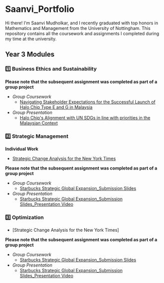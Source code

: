 # Saanvi_Portfolio
Hi there! I'm Saanvi Mudholkar, and I recently graduated with top honors in Mathematics and Management from the University of Nottingham. This repository contains all the coursework and assignments I completed during my time at the university.

## Year 3 Modules
### :one: Business Ethics and Sustainability 
**Please note that the subsequent assignment was completed as part of a group project** 
* _Group Coursework_
  * [Navigating Stakeholder Expectations for the Successful Launch of Halo Chip Type E and G in Malaysia](https://github.com/saanvimudholkar/Saanvi_Portfolio/files/12393232/Navigating.Stakeholder.Expectations.for.the.Successful.Launch.of.Halo.Chip.Type.E.and.G.in.Malaysia.pdf)
* _Group Presentation_
  * [Halo Chip's Alignment with UN SDGs in line with priorities in the Malaysian Context](https://docs.google.com/presentation/d/17aQi_y8aeypatKS6CxaF70K61qpqt5KIfBvaVXxauwY/edit?usp=sharing)

### :two: Strategic Management
**Individual Work** 
* [Strategic Change Analysis for the New York Times](https://github.com/saanvimudholkar/Saanvi_Portfolio/files/12393444/Strategic.Change.Analysis.for.the.New.York.Times.pdf)

**Please note that the subsequent assignment was completed as part of a group project** 
* _Group Coursework_
  * [Starbucks Strategic Global Expansion_Submission Slides](https://github.com/saanvimudholkar/Saanvi_Portfolio/files/12393464/BUSI3158_Submission.Slides.pdf)
* _Group Presentation_
  * [Starbucks Strategic Global Expansion_Submission Slides_Presentation Video](https://drive.google.com/file/d/1EDjZhBgQipTDf3l0kC9xoZt-TQsUCLYa/view?usp=sharing)

### :three: Optimization
* [Strategic Change Analysis for the New York Times]


**Please note that the subsequent assignment was completed as part of a group project** 
* _Group Coursework_
  * [Starbucks Strategic Global Expansion_Submission Slides](https://github.com/saanvimudholkar/Saanvi_Portfolio/files/12393464/BUSI3158_Submission.Slides.pdf)
* _Group Presentation_
  * [Starbucks Strategic Global Expansion_Submission Slides_Presentation Video](https://drive.google.com/file/d/1EDjZhBgQipTDf3l0kC9xoZt-TQsUCLYa/view?usp=sharing)  
